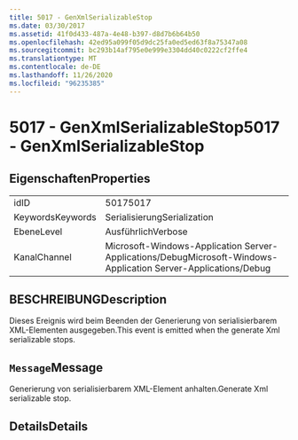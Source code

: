 ```yaml
---
title: 5017 - GenXmlSerializableStop
ms.date: 03/30/2017
ms.assetid: 41f0d433-487a-4e48-b397-d8d7b6b64b50
ms.openlocfilehash: 42ed95a099f05d9dc25fa0ed5ed63f8a75347a08
ms.sourcegitcommit: bc293b14af795e0e999e3304dd40c0222cf2ffe4
ms.translationtype: MT
ms.contentlocale: de-DE
ms.lasthandoff: 11/26/2020
ms.locfileid: "96235385"
---
```

# <a name="5017---genxmlserializablestop"></a><span data-ttu-id="d44b7-102">5017 - GenXmlSerializableStop</span><span class="sxs-lookup"><span data-stu-id="d44b7-102">5017 - GenXmlSerializableStop</span></span>

## <a name="properties"></a><span data-ttu-id="d44b7-103">Eigenschaften</span><span class="sxs-lookup"><span data-stu-id="d44b7-103">Properties</span></span>  
  
|||  
|-|-|  
|<span data-ttu-id="d44b7-104">id</span><span class="sxs-lookup"><span data-stu-id="d44b7-104">ID</span></span>|<span data-ttu-id="d44b7-105">5017</span><span class="sxs-lookup"><span data-stu-id="d44b7-105">5017</span></span>|  
|<span data-ttu-id="d44b7-106">Keywords</span><span class="sxs-lookup"><span data-stu-id="d44b7-106">Keywords</span></span>|<span data-ttu-id="d44b7-107">Serialisierung</span><span class="sxs-lookup"><span data-stu-id="d44b7-107">Serialization</span></span>|  
|<span data-ttu-id="d44b7-108">Ebene</span><span class="sxs-lookup"><span data-stu-id="d44b7-108">Level</span></span>|<span data-ttu-id="d44b7-109">Ausführlich</span><span class="sxs-lookup"><span data-stu-id="d44b7-109">Verbose</span></span>|  
|<span data-ttu-id="d44b7-110">Kanal</span><span class="sxs-lookup"><span data-stu-id="d44b7-110">Channel</span></span>|<span data-ttu-id="d44b7-111">Microsoft-Windows-Application Server-Applications/Debug</span><span class="sxs-lookup"><span data-stu-id="d44b7-111">Microsoft-Windows-Application Server-Applications/Debug</span></span>|  
  
## <a name="description"></a><span data-ttu-id="d44b7-112">BESCHREIBUNG</span><span class="sxs-lookup"><span data-stu-id="d44b7-112">Description</span></span>  

 <span data-ttu-id="d44b7-113">Dieses Ereignis wird beim Beenden der Generierung von serialisierbarem XML-Elementen ausgegeben.</span><span class="sxs-lookup"><span data-stu-id="d44b7-113">This event is emitted when the generate Xml serializable stops.</span></span>  
  
## <a name="message"></a><span data-ttu-id="d44b7-114">`Message`</span><span class="sxs-lookup"><span data-stu-id="d44b7-114">Message</span></span>  

 <span data-ttu-id="d44b7-115">Generierung von serialisierbarem XML-Element anhalten.</span><span class="sxs-lookup"><span data-stu-id="d44b7-115">Generate Xml serializable stop.</span></span>  
  
## <a name="details"></a><span data-ttu-id="d44b7-116">Details</span><span class="sxs-lookup"><span data-stu-id="d44b7-116">Details</span></span>
